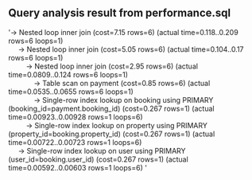 ## Query analysis result from performance.sql

'-> Nested loop inner join  (cost=7.15 rows=6) (actual time=0.118..0.209 rows=6 loops=1) <br>
&nbsp;&nbsp;&nbsp;&nbsp;
-> Nested loop inner join  (cost=5.05 rows=6) (actual time=0.104..0.17 rows=6 loops=1) <br>
&nbsp;&nbsp;&nbsp;&nbsp;&nbsp;&nbsp;&nbsp;&nbsp;
        -> Nested loop inner join  (cost=2.95 rows=6) (actual time=0.0809..0.124 rows=6 loops=1) <br>
&nbsp;&nbsp;&nbsp;&nbsp;&nbsp;&nbsp;&nbsp;&nbsp;&nbsp;&nbsp;&nbsp;&nbsp;
            -> Table scan on payment  (cost=0.85 rows=6) (actual time=0.0535..0.0655 rows=6 loops=1) <br>
&nbsp;&nbsp;&nbsp;&nbsp;&nbsp;&nbsp;&nbsp;&nbsp;&nbsp;&nbsp;&nbsp;&nbsp;
            -> Single-row index lookup on booking using PRIMARY (booking_id=payment.booking_id)  (cost=0.267 rows=1) (actual time=0.00923..0.00928 rows=1 loops=6) <br>
&nbsp;&nbsp;&nbsp;&nbsp;&nbsp;&nbsp;&nbsp;&nbsp;
        -> Single-row index lookup on property using PRIMARY (property_id=booking.property_id)  (cost=0.267 rows=1) (actual time=0.00722..0.00723 rows=1 loops=6) <br>
&nbsp;&nbsp;&nbsp;&nbsp;
    -> Single-row index lookup on user using PRIMARY (user_id=booking.user_id)  (cost=0.267 rows=1) (actual time=0.00592..0.00603 rows=1 loops=6)
'